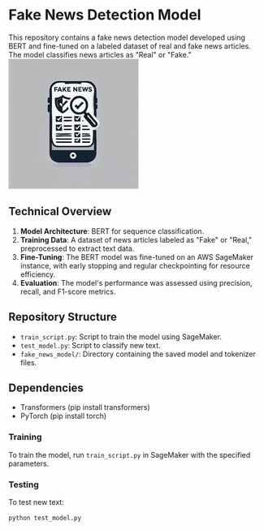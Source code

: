 # Fake News Detection Model

This repository contains a fake news detection model developed using BERT and fine-tuned on a labeled dataset of real and fake news articles. 
The model classifies news articles as "Real" or "Fake."
​![pic](fake.jpg)

## Technical Overview

1. **Model Architecture**: BERT for sequence classification.
2. **Training Data**: A dataset of news articles labeled as "Fake" or "Real," preprocessed to extract text data.
3. **Fine-Tuning**: The BERT model was fine-tuned on an AWS SageMaker instance, with early stopping and regular checkpointing for resource efficiency.
4. **Evaluation**: The model's performance was assessed using precision, recall, and F1-score metrics.

## Repository Structure

- `train_script.py`: Script to train the model using SageMaker.
- `test_model.py`: Script to classify new text.
- `fake_news_model/`: Directory containing the saved model and tokenizer files.


## Dependencies
- Transformers (pip install transformers)
- PyTorch (pip install torch)

### Training
To train the model, run `train_script.py` in SageMaker with the specified parameters.

### Testing
To test new text:
```bash
python test_model.py


